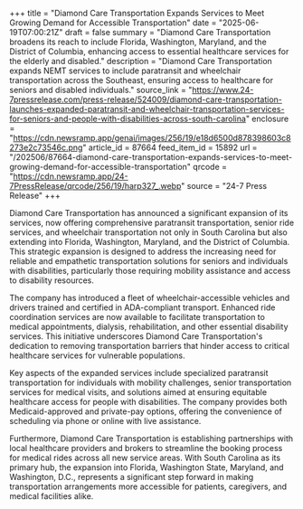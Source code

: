 +++
title = "Diamond Care Transportation Expands Services to Meet Growing Demand for Accessible Transportation"
date = "2025-06-19T07:00:21Z"
draft = false
summary = "Diamond Care Transportation broadens its reach to include Florida, Washington, Maryland, and the District of Columbia, enhancing access to essential healthcare services for the elderly and disabled."
description = "Diamond Care Transportation expands NEMT services to include paratransit and wheelchair transportation across the Southeast, ensuring access to healthcare for seniors and disabled individuals."
source_link = "https://www.24-7pressrelease.com/press-release/524009/diamond-care-transportation-launches-expanded-paratransit-and-wheelchair-transportation-services-for-seniors-and-people-with-disabilities-across-south-carolina"
enclosure = "https://cdn.newsramp.app/genai/images/256/19/e18d6500d878398603c8273e2c73546c.png"
article_id = 87664
feed_item_id = 15892
url = "/202506/87664-diamond-care-transportation-expands-services-to-meet-growing-demand-for-accessible-transportation"
qrcode = "https://cdn.newsramp.app/24-7PressRelease/qrcode/256/19/harp327_.webp"
source = "24-7 Press Release"
+++

<p>Diamond Care Transportation has announced a significant expansion of its services, now offering comprehensive paratransit transportation, senior ride services, and wheelchair transportation not only in South Carolina but also extending into Florida, Washington, Maryland, and the District of Columbia. This strategic expansion is designed to address the increasing need for reliable and empathetic transportation solutions for seniors and individuals with disabilities, particularly those requiring mobility assistance and access to disability resources.</p><p>The company has introduced a fleet of wheelchair-accessible vehicles and drivers trained and certified in ADA-compliant transport. Enhanced ride coordination services are now available to facilitate transportation to medical appointments, dialysis, rehabilitation, and other essential disability services. This initiative underscores Diamond Care Transportation's dedication to removing transportation barriers that hinder access to critical healthcare services for vulnerable populations.</p><p>Key aspects of the expanded services include specialized paratransit transportation for individuals with mobility challenges, senior transportation services for medical visits, and solutions aimed at ensuring equitable healthcare access for people with disabilities. The company provides both Medicaid-approved and private-pay options, offering the convenience of scheduling via phone or online with live assistance.</p><p>Furthermore, Diamond Care Transportation is establishing partnerships with local healthcare providers and brokers to streamline the booking process for medical rides across all new service areas. With South Carolina as its primary hub, the expansion into Florida, Washington State, Maryland, and Washington, D.C., represents a significant step forward in making transportation arrangements more accessible for patients, caregivers, and medical facilities alike.</p>